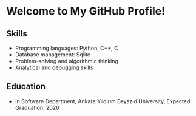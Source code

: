 # Welcome to My GitHub Profile!

## Skills

- Programming languages: Python, C++, C
- Database management: Sqlite
- Problem-solving and algorithmic thinking
- Analytical and debugging skills

## Education

- in Software Department, Ankara Yıldırım Beyazıd University, Expected Graduation: 2026
